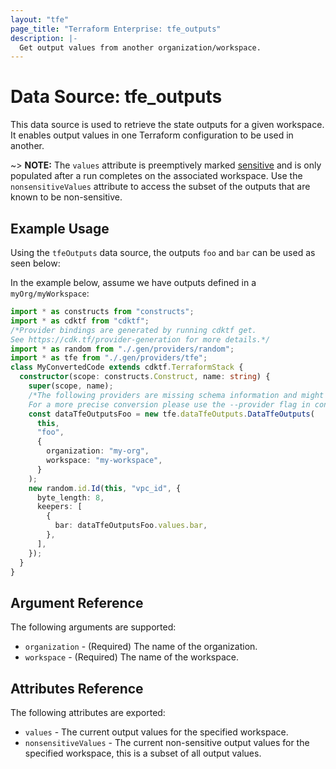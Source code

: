 ```yaml
---
layout: "tfe"
page_title: "Terraform Enterprise: tfe_outputs"
description: |-
  Get output values from another organization/workspace.
---
```

# Data Source: tfe_outputs

This data source is used to retrieve the state outputs for a given workspace.
It enables output values in one Terraform configuration to be used in another.

~> **NOTE:** The `values` attribute is preemptively marked [sensitive](https://developer.hashicorp.com/terraform/language/values/outputs#sensitive-suppressing-values-in-cli-output) and is only populated after a run completes on the associated workspace. Use the `nonsensitiveValues` attribute to access the subset of the outputs
that are known to be non-sensitive.

## Example Usage

Using the `tfeOutputs` data source, the outputs `foo` and `bar` can be used as seen below:

In the example below, assume we have outputs defined in a `myOrg/myWorkspace`:

```typescript
import * as constructs from "constructs";
import * as cdktf from "cdktf";
/*Provider bindings are generated by running cdktf get.
See https://cdk.tf/provider-generation for more details.*/
import * as random from "./.gen/providers/random";
import * as tfe from "./.gen/providers/tfe";
class MyConvertedCode extends cdktf.TerraformStack {
  constructor(scope: constructs.Construct, name: string) {
    super(scope, name);
    /*The following providers are missing schema information and might need manual adjustments to synthesize correctly: random.
    For a more precise conversion please use the --provider flag in convert.*/
    const dataTfeOutputsFoo = new tfe.dataTfeOutputs.DataTfeOutputs(
      this,
      "foo",
      {
        organization: "my-org",
        workspace: "my-workspace",
      }
    );
    new random.id.Id(this, "vpc_id", {
      byte_length: 8,
      keepers: [
        {
          bar: dataTfeOutputsFoo.values.bar,
        },
      ],
    });
  }
}

```

## Argument Reference

The following arguments are supported:

* `organization` - (Required) The name of the organization.
* `workspace` - (Required) The name of the workspace.

## Attributes Reference

The following attributes are exported:

* `values` - The current output values for the specified workspace.
* `nonsensitiveValues` - The current non-sensitive output values for the specified workspace, this is a subset of all output values.

<!-- cache-key: cdktf-0.17.0-pre.15 input-c5e0e650228e3496c8423d4ac324d85b57a7698f1129677436d66e6843b6b758 -->